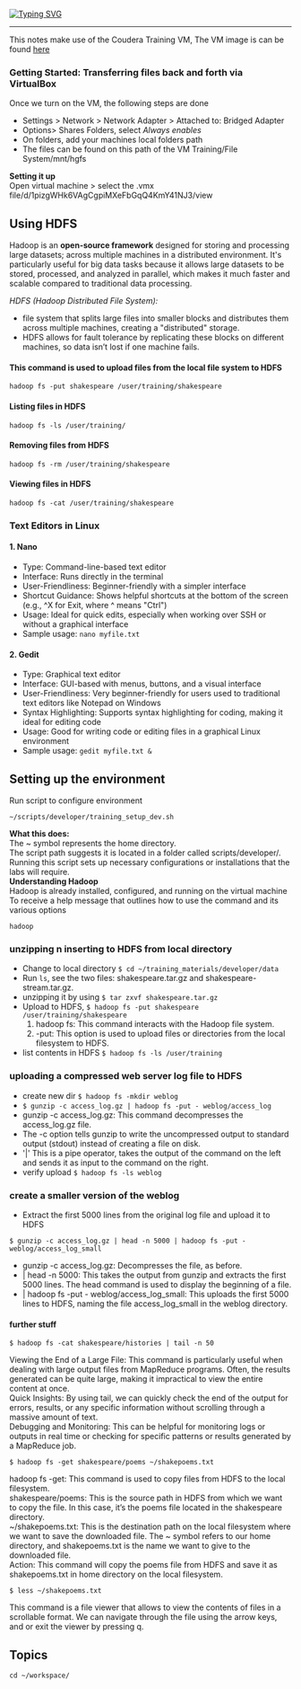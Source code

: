 [![Typing SVG](https://readme-typing-svg.demolab.com?font=Mountains+of+Christmas&weight=700&size=40&pause=1000&color=F70000&background=000000&center=true&vCenter=true&random=true&width=435&lines=Big+Data+Notes)](https://git.io/typing-svg)

---

This notes make use of the Coudera Training VM, The VM image is can be found [here](https://drive.google.com/file/d/1l7mSzpE4XfHHxBMJzlWL5SGoKbksu1bu/view?usp=sharing)

### Getting Started: Transferring files back and forth via VirtualBox

Once we turn on the VM, the following steps are done<br>

- Settings > Network > Network Adapter > Attached to: Bridged Adapter
- Options> Shares Folders, select _Always enables_
- On folders, add your machines local folders path
- The files can be found on this path of the VM Training/File System/mnt/hgfs

**Setting it up**<br>
Open virtual machine > select the .vmx file/d/1pizgWHk6VAgCgpiMXeFbGqQ4KmY41NJ3/view

## Using HDFS

Hadoop is an **open-source framework** designed for storing and processing large datasets;
across multiple machines in a distributed environment. It's particularly useful for
big data tasks because it allows large datasets to be stored, processed, and analyzed
in parallel, which makes it much faster and scalable compared to traditional data processing.<br>

_HDFS (Hadoop Distributed File System):_

- file system that splits large files into smaller blocks and distributes them across multiple machines, creating a "distributed" storage.
- HDFS allows for fault tolerance by replicating these blocks on different machines, so data isn’t lost if one machine fails.

#### This command is used to upload files from the local file system to HDFS

```
hadoop fs -put shakespeare /user/training/shakespeare
```

#### Listing files in HDFS

```
hadoop fs -ls /user/training/

```

#### Removing files from HDFS

```
hadoop fs -rm /user/training/shakespeare

```

#### Viewing files in HDFS

```
hadoop fs -cat /user/training/shakespeare

```

### Text Editors in Linux

#### 1. Nano

- Type: Command-line-based text editor
- Interface: Runs directly in the terminal
- User-Friendliness: Beginner-friendly with a simpler interface
- Shortcut Guidance: Shows helpful shortcuts at the bottom of the screen (e.g., ^X for Exit, where ^ means "Ctrl")
- Usage: Ideal for quick edits, especially when working over SSH or without a graphical interface
- Sample usage: `nano myfile.txt`

#### 2. Gedit

- Type: Graphical text editor
- Interface: GUI-based with menus, buttons, and a visual interface
- User-Friendliness: Very beginner-friendly for users used to traditional text editors like Notepad on Windows
- Syntax Highlighting: Supports syntax highlighting for coding, making it ideal for editing code
- Usage: Good for writing code or editing files in a graphical Linux environment
- Sample usage: `gedit myfile.txt &`

## Setting up the environment

Run script to configure environment

```
~/scripts/developer/training_setup_dev.sh

```

**What this does:** <br>
The ~ symbol represents the home directory. <br>
The script path suggests it is located in a folder called scripts/developer/. <br>
Running this script sets up necessary configurations or installations that the labs will require.<br>
**Understanding Hadoop**<br>
Hadoop is already installed, configured, and running on the virtual machine <br>
To receive a help message that outlines how to use the command and its various options

```
hadoop
```

### unzipping n inserting to HDFS from local directory

- Change to local directory `$ cd ~/training_materials/developer/data`
- Run `ls`, see the two files: shakespeare.tar.gz and shakespeare-stream.tar.gz.
- unzipping it by using `$ tar zxvf shakespeare.tar.gz`
- Upload to HDFS, `$ hadoop fs -put shakespeare /user/training/shakespeare`
  1.  hadoop fs: This command interacts with the Hadoop file system.
  2.  -put: This option is used to upload files or directories from the local filesystem to HDFS.
- list contents in HDFS `$ hadoop fs -ls /user/training`

### uploading a compressed web server log file to HDFS

- create new dir `$ hadoop fs -mkdir weblog`
- `$ gunzip -c access_log.gz | hadoop fs -put - weblog/access_log`
- gunzip -c access_log.gz: This command decompresses the access_log.gz file.
- The -c option tells gunzip to write the uncompressed output to standard output (stdout) instead of creating a file on disk.
- '|' This is a pipe operator, takes the output of the command on the left and sends it as input to the command on the right.
- verify upload `$ hadoop fs -ls weblog`

### create a smaller version of the weblog

- Extract the first 5000 lines from the original log file and upload it to HDFS

```
$ gunzip -c access_log.gz | head -n 5000 | hadoop fs -put - weblog/access_log_small
```

- gunzip -c access_log.gz: Decompresses the file, as before.
- | head -n 5000: This takes the output from gunzip and extracts the first 5000 lines. The head command is used to display the beginning of a file.
- | hadoop fs -put - weblog/access_log_small: This uploads the first 5000 lines to HDFS, naming the file access_log_small in the weblog directory.

#### further stuff

```
$ hadoop fs -cat shakespeare/histories | tail -n 50
```

Viewing the End of a Large File: This command is particularly useful when dealing with large output files from MapReduce
programs. Often, the results generated can be quite large, making it impractical to view the entire content at once.<br>
Quick Insights: By using tail, we can quickly check the end of the output for errors, results, or any specific
information without scrolling through a massive amount of text.<br> Debugging and Monitoring:
This can be helpful for monitoring logs or outputs in real time or checking for specific patterns or results
generated by a MapReduce job.<br>

```
$ hadoop fs -get shakespeare/poems ~/shakepoems.txt
```

hadoop fs -get: This command is used to copy files from HDFS to the local filesystem.<br>
shakespeare/poems: This is the source path in HDFS from which we want to copy the file.
In this case, it’s the poems file located in the shakespeare directory.<br>
~/shakepoems.txt: This is the destination path on the local filesystem where we want to save the downloaded file.
The ~ symbol refers to our home directory, and shakepoems.txt is the name we want to give to the downloaded file.<br>
Action: This command will copy the poems file from HDFS and save it as shakepoems.txt in home directory on the
local filesystem.

```
$ less ~/shakepoems.txt
```

This command is a file viewer that allows to view the contents of files in a scrollable format.
We can navigate through the file using the arrow keys, and or exit the viewer by pressing q.

## Topics

```
cd ~/workspace/
```

<!-- - [Week 2: Map Reduce](./w2%20MapReduce)
- [Week 3: MRUnit Testing](./w3%20MRUnit)
- [Week 4: Toolrunner](./w4%20Toolrunner)
- [Week 4: Combiner](./w4%20Combiner)
- [Week 5: Toolrunner](./w5%20Toolrunner_pt2)
- [Week 5: Logging](./w5%20Logging)
- [Week 5: Counters](./w5%20Counters)
- [Week 6: Writables](./w6%20Writables)
- [Week 6: createsequencefile](./w6%20Sequence)
- [Week 6: Practicioner](./w6%20Practicioner)
- [Week 7: Inverted Index](./w7%20Index)
- [Week 7: Word Co Occurance](./w7%20WordCo)
- [Week 8: Sqoop, MySQL and Oozie workflow](./w8%20MySQL)
- [Week 9: ETL process](./w9%20ETL)
- [Week 10&11: Pig and Hive](./ww10%20pigHive)

<br>

- [Assignment 2](./syx) -->
